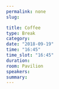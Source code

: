 ```yaml
---
permalink: none
slug:

title: Coffee
type: Break
category:
date: "2018-09-19"
time: "16:45"
time_slot: "16:45"
duration:
room: Pavilion
speakers:
summary:
---
```

